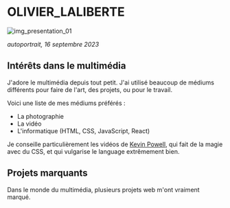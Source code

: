 # OLIVIER_LALIBERTE

![img_presentation_01](images/DSC_0084.JPG)

*autoportrait, 16 septembre 2023*

## Intérêts dans le multimédia

J'adore le multimédia depuis tout petit. J'ai utilisé beaucoup de médiums différents pour faire de l'art, des projets, ou pour le travail.

Voici une liste de mes médiums préférés : 
- La photographie
- La vidéo
- L'informatique (HTML, CSS, JavaScript, React)


Je conseille particulièrement les vidéos de [Kevin Powell](https://www.youtube.com/@KevinPowell), qui fait de la magie avec du CSS, et qui vulgarise le language extrêmement bien. 


## Projets marquants

Dans le monde du multimédia, plusieurs projets web m'ont vraiment marqué. 

